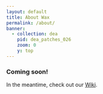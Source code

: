 ```yaml
---
layout: default
title: About Wax
permalink: /about/
banner:
  - collection: dea
    pid: dea_patches_026
    zoom: 0
    y: top
---
```


### Coming soon!

In the meantime, check out our [Wiki](https://minicomp.github.io/wiki/#/wax/).
